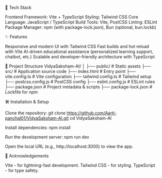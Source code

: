 🚀 Tech Stack

Frontend Framework: Vite + TypeScript
Styling: Tailwind CSS
Core Language: JavaScript / TypeScript
Build Tools: Vite, PostCSS
Linting: ESLint
Package Manager: npm (with package-lock.json), Bun (optional, bun.lockb)

✨ Features

Responsive and modern UI with Tailwind CSS
Fast builds and hot reload with Vite
AI-driven educational assistance (personalized learning support, chatbot, etc.)
Scalable and developer-friendly architecture with TypeScript

📂 Project Structure
VidyaSaksham-AI/
│
├── public/             # Static assets
├── src/                # Application source code
├── index.html          # Entry point
├── vite.config.ts      # Vite configuration
├── tailwind.config.ts  # Tailwind setup
├── postcss.config.js   # PostCSS config
├── eslint.config.js    # ESLint rules
├── package.json        # Project metadata & scripts
├── package-lock.json   # Lockfile for npm


🛠️ Installation & Setup

Clone the repository:
git clone https://github.com/Aarti-panchal01/VidyaSaksham-AI.git
cd VidyaSaksham-AI

Install dependencies:
npm install

Run the development server:
npm run dev

Open the local URL (e.g., http://localhost:3000) to view the app.

🙏 Acknowledgements

Vite - for lightning-fast development.
Tailwind CSS - for styling.
TypeScript -  for type safety.
